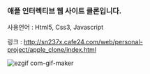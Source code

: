 ### 애플 인터렉티브 웹 사이트 클론입니다.

사용언어 : Html5, Css3, Javascript

링크 : http://sn237x.cafe24.com/web/personal-project/apple_clone/index.html

![ezgif com-gif-maker](https://user-images.githubusercontent.com/60591071/113405000-0d4e6480-93e4-11eb-8ddc-decffc468637.gif)
